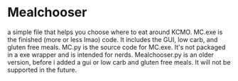 # Mealchooser
a simple file that helps you choose where to eat around KCMO.
MC.exe is the finished (more or less lmao) code. It includes the GUI, low carb, and gluten free meals. 
MC.py is the source code for MC.exe. It's not packaged in a exe wrapper and is intended for nerds.
Mealchooser.py is an older version, before i added a gui or low carb and gluten free meals. It will not be supported in the future.

